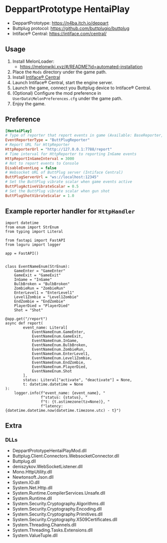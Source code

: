 # DeppartPrototype HentaiPlay

- DeppartPrototype: https://n4ba.itch.io/deppart
- Buttplug protocol: https://github.com/buttplugio/buttplug
- Intiface® Central: https://intiface.com/central/

## Usage

1. Install MelonLoader:
    - https://melonwiki.xyz/#/README?id=automated-installation
2. Place the `Mods` directory under the game path.
3. Install [Intiface® Central](https://intiface.com/central/)
4. Launch Intiface® Central, start the engine server.
5. Launch the game, connect you Buttplug device to Intiface® Central.
6. (Optional) Configure the mod preference in `UserData\MelonPreferences.cfg` under the game path.
7. Enjoy the game.

## Preference

```cfg
[HentaiPlay]
# Type of reporter that report events in game (Available: BaseReporter, HttpReporter, ButtPlugReporter)
EventReporterType = "ButtPlugReporter"
# Report URL for HttpReporter
HttpReporterUrl = "http://127.0.0.1:7788/report"
# Time interval for HttpReporter to reporting InGame events
HttpReportInGameInterval = 3000
# Not to report events to Console
DisableEventLog = false
# Websocket URL of ButtPlug server (Intiface Central)
ButtPlugServerUrl = "ws://localhost:12345"
# Set the ButtPlug vibrate scalar when game events active
ButtPlugActiveVibrateScalar = 0.5
# Set the ButtPlug vibrate scalar when gun shot
ButtPlugShotVibrateScalar = 1.0
```

## Example reporter handler for `HttpHandler`

```python3
import datetime
from enum import StrEnum
from typing import Literal

from fastapi import FastAPI
from loguru import logger

app = FastAPI()


class EventNameEnum(StrEnum):
    GameEnter = "GameEnter"
    GameExit = "GameExit"
    InGame = "InGame"
    BulbBroken = "BulbBroken"
    ZombieRun = "ZombieRun"
    EnterLevel1 = "EnterLevel1"
    Level1Zombie = "Level1Zombie"
    EndZombie = "EndZombie"
    PlayerDied = "PlayerDied"
    Shot = "Shot"

@app.get("/report")
async def report(
        event_name: Literal[
            EventNameEnum.GameEnter,
            EventNameEnum.GameExit,
            EventNameEnum.InGame,
            EventNameEnum.BulbBroken,
            EventNameEnum.ZombieRun,
            EventNameEnum.EnterLevel1,
            EventNameEnum.Level1Zombie,
            EventNameEnum.EndZombie,
            EventNameEnum.PlayerDied,
            EventNameEnum.Shot
        ],
        status: Literal["activate", "deactivate"] = None,
        t: datetime.datetime = None
):
    logger.info(f"event_name: {event_name}, "
                f"status: {status}, "
                f"t: {t.astimezone(tz=None)}, "
                f"latency: {datetime.datetime.now(datetime.timezone.utc) - t}")

```

## Extra

### DLLs

- DeppartPrototypeHentaiPlayMod.dll
- Buttplug.Client.Connectors.WebsocketConnector.dll
- Buttplug.dll
- deniszykov.WebSocketListener.dll
- Mono.HttpUtility.dll
- Newtonsoft.Json.dll
- System.IO.dll
- System.Net.Http.dll
- System.Runtime.CompilerServices.Unsafe.dll
- System.Runtime.dll
- System.Security.Cryptography.Algorithms.dll
- System.Security.Cryptography.Encoding.dll
- System.Security.Cryptography.Primitives.dll
- System.Security.Cryptography.X509Certificates.dll
- System.Threading.Channels.dll
- System.Threading.Tasks.Extensions.dll
- System.ValueTuple.dll
